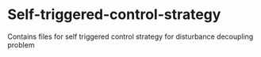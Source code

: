 # Self-triggered-control-strategy
Contains files for self triggered control strategy for disturbance decoupling problem
